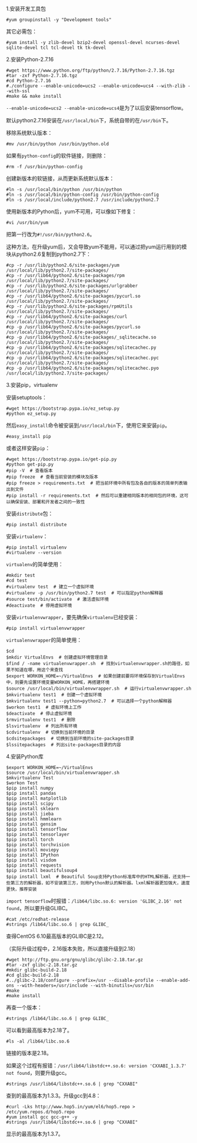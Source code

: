 1.安装开发工具包

```
#yum groupinstall -y "Development tools"
```

其它必需包：

```
#yum install -y zlib-devel bzip2-devel openssl-devel ncurses-devel sqlite-devel tcl tcl-devel tk tk-devel
```

2.安装Python-2.7.16

```
#wget https://www.python.org/ftp/python/2.7.16/Python-2.7.16.tgz
#tar -zxf Python-2.7.16.tgz
#cd Python-2.7.16
#./configure --enable-unicode=ucs2 --enable-unicode=ucs4 --with-zlib --with-ssl
#make && make install
```

`--enable-unicode=ucs2 --enable-unicode=ucs4`是为了以后安装tensorflow。

默认python2.7.16安装在`/usr/local/bin`下，系统自带的在`/usr/bin`下。

移除系统默认版本：

```
#mv /usr/bin/python /usr/bin/python.old
```

如果有`python-config`的软件链接，则删除：

```
#rm -f /usr/bin/python-config
```

创建新版本的软链接，从而更新系统默认版本：

```
#ln -s /usr/local/bin/python /usr/bin/python
#ln -s /usr/local/bin/python-config /usr/bin/python-config
#ln -s /usr/local/include/python2.7 /usr/include/python2.7
```

使用新版本的Python后，yum不可用，可以像如下修复：

```
#vi /usr/bin/yum
```

把第一行改为`#!/usr/bin/python2.6`。

这种方法，在升级yum后，又会导致yum不能用，可以通过把yum运行用到的模块从python2.6复制到python2.7下：

```
#cp -r /usr/lib/python2.6/site-packages/yum /usr/local/lib/python2.7/site-packages/
#cp -r /usr/lib64/python2.6/site-packages/rpm /usr/local/lib/python2.7/site-packages/
#cp -r /usr/lib/python2.6/site-packages/urlgrabber /usr/local/lib/python2.7/site-packages/
#cp -r /usr/lib64/python2.6/site-packages/pycurl.so /usr/local/lib/python2.7/site-packages/
#cp -r /usr/lib/python2.6/site-packages/rpmUtils /usr/local/lib/python2.7/site-packages/
#cp -r /usr/lib64/python2.6/site-packages/curl /usr/local/lib/python2.7/site-packages/
#cp -p /usr/lib64/python2.6/site-packages/pycurl.so /usr/local/lib/python2.7/site-packages/
#cp -p /usr/lib64/python2.6/site-packages/_sqlitecache.so /usr/local/lib/python2.7/site-packages/
#cp -p /usr/lib64/python2.6/site-packages/sqlitecachec.py /usr/local/lib/python2.7/site-packages/
#cp -p /usr/lib64/python2.6/site-packages/sqlitecachec.pyc /usr/local/lib/python2.7/site-packages/
#cp -p /usr/lib64/python2.6/site-packages/sqlitecachec.pyo /usr/local/lib/python2.7/site-packages/
```

3.安装pip，virtualenv

安装setuptools：

```
#wget https://bootstrap.pypa.io/ez_setup.py
#python ez_setup.py
```

然后`easy_install`命令被安装到`/usr/local/bin`下，使用它来安装`pip`。

```
#easy_install pip
```

或者这样安装`pip`：

```
#wget https://bootstrap.pypa.io/get-pip.py
#python get-pip.py
#pip -V  # 查看版本
#pip freeze  # 查看当前安装的模块及版本
#pip freeze > requirements.txt  # 把当前环境中所有包及各自的版本的简单列表输出到文件
#pip install -r requirements.txt  # 然后可以重建相同版本的相同包的环境，这可以确保安装、部署和开发者之间的一致性
```

安装`distribute`包：

```
#pip install distribute
```

安装`virtualenv`：

```
#pip install virtualenv
#virtualenv --version
```

`virtualenv`的简单使用：

```
#mkdir test
#cd test
#virtualenv test  # 建立一个虚拟环境
#virtualenv -p /usr/bin/python2.7 test  # 可以指定python解释器
#source test/bin/activate  # 激活虚拟环境
#deactivate  # 停用虚拟环境
```

安装`virtualenvwrapper`，要先确保`virtualenv`已经安装：

```
#pip install virtualenvwrapper
```

`virtualenvwrapper`的简单使用：

```
$cd
$mkdir VirtualEnvs  # 创建虚拟环境管理目录
$find / -name virtualenvwrapper.sh  # 找到virtualenvwrapper.sh的路径，如果不知道在哪，用这个来查找
$export WORKON_HOME=~/VirtualEnvs  # 如果创建前要将环境保存到VirtualEnvs中，则要先设置环境变量WORKON_HOME，再搭建环境
$source /usr/local/bin/virtualenvwrapper.sh  # 运行virtualenvwrapper.sh
$mkvirtualenv test1  # 创建一个虚拟环境
$mkvirtualenv test1 --python=python2.7  # 可以选择一个python解释器
$workon test1  # 虚拟环境上工作
$deactivate  # 停止虚拟环境
$rmvirtualenv test1  # 删除
$lsvirtualenv  # 列出所有环境
$cdvirtualenv  # 切换到当前环境的目录
$cdsitepackages  # 切换到当前环境的site-packages目录
$lssitepackages  # 列出site-packages目录的内容
```

4.安装Python库

```
$export WORKON_HOME=~/VirtualEnvs
$source /usr/local/bin/virtualenvwrapper.sh
$mkvirtualenv Test
$workon Test
$pip install numpy
$pip install pandas
$pip install matplotlib
$pip install scipy
$pip install sklearn
$pip install jieba
$pip install hmmlearn
$pip install gensim
$pip install tensorflow
$pip install tensorlayer
$pip install torch
$pip install torchvision
$pip install moviepy
$pip install IPython
$pip install visdom
$pip install requests
$pip install beautifulsoup4
$pip install lxml  # Beautiful Soup支持Python标准库中的HTML解析器，还支持一些第三方的解析器，如不安装第三方，则用Python默认的解析器。lxml解析器更加强大，速度更快，推荐安装
```

`import tensorflow`时报错：`/lib64/libc.so.6: version 'GLIBC_2.16' not found`，所以要升级GLIBC。

```
#cat /etc/redhat-release
#strings /lib64/libc.so.6 | grep GLIBC_
```

查得CentOS 6.10最高版本的GLIBC是2.12。

（实际升级过程中，2.16版本失败，所以直接升级到2.18）

```
#wget http://ftp.gnu.org/gnu/glibc/glibc-2.18.tar.gz
#tar -zxf glibc-2.18.tar.gz
#mkdir glibc-build-2.18
#cd glibc-build-2.18
#../glibc-2.18/configure --prefix=/usr --disable-profile --enable-add-ons --with-headers=/usr/include --with-binutils=/usr/bin
#make
#make install
```

再查一个版本：

```
#strings /lib64/libc.so.6 | grep GLIBC_
```

可以看到最高版本为2.18了。

```
#ls -al /lib64/libc.so.6
```

链接的版本是2.18。

如果这个过程有报错：`/usr/lib64/libstdc++.so.6: version 'CXXABI_1.3.7' not found`，则要升级gcc。

```
#strings /usr/lib64/libstdc++.so.6 | grep "CXXABI" 
```

查到的最高版本为1.3.3。升级gcc到4.8：

```
#curl -Lks http://www.hop5.in/yum/el6/hop5.repo > /etc/yum.repos.d/hop5.repo
#yum install gcc gcc-g++ -y
#strings /usr/lib64/libstdc++.so.6 | grep "CXXABI" 
```

显示的最高版本为1.3.7。
